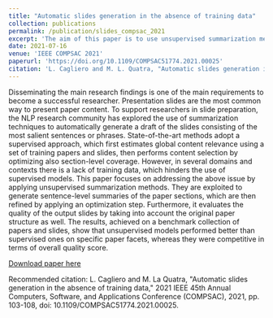 ```yaml
---
title: "Automatic slides generation in the absence of training data"
collection: publications
permalink: /publication/slides_compsac_2021
excerpt: 'The aim of this paper is to use unsupervised summarization methods to generate sentence-level summaries of the paper sections, which are then refined by applying an optimization step. It evaluates the quality of the output slides by taking into account the original paper structure as well. The results, achieved on a benchmark collection of papers and slides, show that unsupervised models performed better than supervised ones on specific paper facets.'
date: 2021-07-16
venue: 'IEEE COMPSAC 2021'
paperurl: 'https://doi.org/10.1109/COMPSAC51774.2021.00025'
citation: 'L. Cagliero and M. L. Quatra, "Automatic slides generation in the absence of training data," 2021 IEEE 45th Annual Computers, Software, and Applications Conference (COMPSAC), 2021, pp. 103-108, doi: 10.1109/COMPSAC51774.2021.00025.'
---
```

Disseminating the main research findings is one of the main requirements to become a successful researcher. Presentation slides are the most common way to present paper content. To support researchers in slide preparation, the NLP research community has explored the use of summarization techniques to automatically generate a draft of the slides consisting of the most salient sentences or phrases. State-of-the-art methods adopt a supervised approach, which first estimates global content relevance using a set of training papers and slides, then performs content selection by optimizing also section-level coverage. However, in several domains and contexts there is a lack of training data, which hinders the use of supervised models. This paper focuses on addressing the above issue by applying unsupervised summarization methods. They are exploited to generate sentence-level summaries of the paper sections, which are then refined by applying an optimization step. Furthermore, it evaluates the quality of the output slides by taking into account the original paper structure as well. The results, achieved on a benchmark collection of papers and slides, show that unsupervised models performed better than supervised ones on specific paper facets, whereas they were competitive in terms of overall quality score.

[Download paper here](https://doi.org/10.1109/COMPSAC51774.2021.00025)

Recommended citation: L. Cagliero and M. La Quatra, "Automatic slides generation in the absence of training data," 2021 IEEE 45th Annual Computers, Software, and Applications Conference (COMPSAC), 2021, pp. 103-108, doi: 10.1109/COMPSAC51774.2021.00025.
